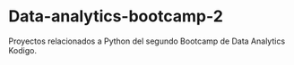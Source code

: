 # Data-analytics-bootcamp-2
Proyectos relacionados a Python del segundo Bootcamp de Data Analytics Kodigo.
